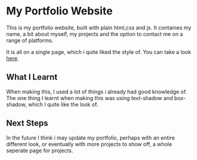 # My Portfolio Website
This is my portfolio website, built with plain html,css and js.
It containes my name, a bit about myself, my projects and the option to contact me on a range of platforms.

It is all on a single page, which i quite liked the style of. You can take a look [here](https://br3nd0g.github.io/Portfolio-Website/).

## What I Learnt
When making this, I used a lot of things i already had good knowledge of. The one thing I learnt when making this was using text-shadow and box-shadow, which I quite like the look of.

## Next Steps
In the future I think i may update my portfolio, perhaps with an entire different look, or eventually with more projects to show off, a whole seperate page for projects.
